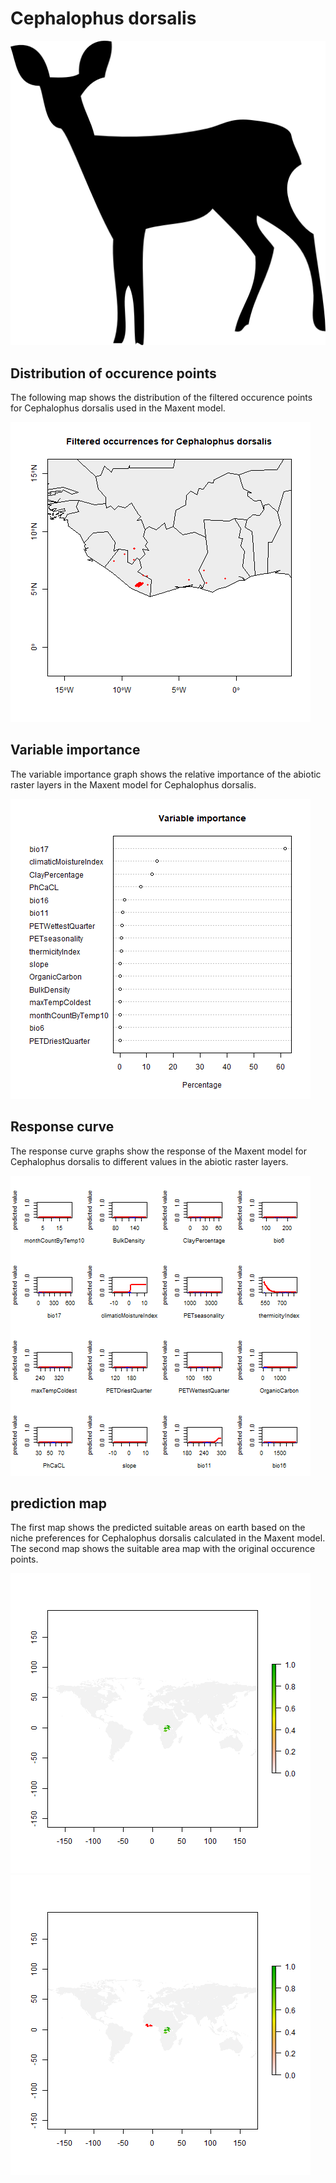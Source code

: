 # Cephalophus dorsalis 

![](image_taxa.png) 

## Distribution of occurence points 
The following map shows the distribution of the filtered occurence points for Cephalophus dorsalis used in the Maxent model. 

![](occurrences.png)
    
## Variable importance 
The variable importance graph shows the relative importance of the abiotic raster layers in the  Maxent model for Cephalophus dorsalis. 

![](valid_maxent_variable_importance.png)
    
## Response curve 
The response curve graphs show the response of the Maxent model for Cephalophus dorsalis to different values in the abiotic raster layers. 

![](valid_maxent_response_curve.png)
    
## prediction map 
The first map shows the predicted suitable areas on earth based on the niche preferences for Cephalophus dorsalis calculated in the Maxent model. The second map shows the suitable area map with the original occurence points.

![](prediction_map.png)
![](prediction_occurence_map.png)
    
